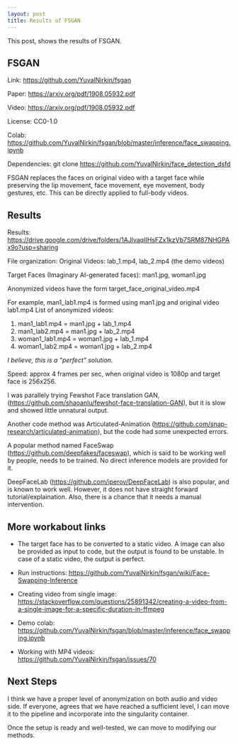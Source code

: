 ```yaml
---
layout: post
title: Results of FSGAN
---
```


This post, shows the results of FSGAN.

## FSGAN

Link: https://github.com/YuvalNirkin/fsgan

Paper: https://arxiv.org/pdf/1908.05932.pdf

Video: https://arxiv.org/pdf/1908.05932.pdf

License: CC0-1.0

Colab: https://github.com/YuvalNirkin/fsgan/blob/master/inference/face_swapping.ipynb

Dependencies: git clone https://github.com/YuvalNirkin/face_detection_dsfd

FSGAN replaces the faces on original video with a target face while preserving the lip movement, face movement, eye movement, body gestures, etc. This can be directly applied to full-body videos. 

## Results

Results: https://drive.google.com/drive/folders/1AJlvaqIIHsFZx1kzVb7SRM87NHGPAx9o?usp=sharing

File organization: 
Original Videos: lab_1.mp4, lab_2.mp4 (the demo videos)

Target Faces (Imaginary AI-generated faces): man1.jpg, woman1.jpg

Anonymized videos have the form target_face_original_video.mp4

For example, man1_lab1.mp4 is formed using man1.jpg and original video lab1.mp4
List of anonymized videos:
1. man1_lab1.mp4 = man1.jpg + lab_1.mp4
2. man1_lab2.mp4 = man1.jpg + lab_2.mp4
3. woman1_lab1.mp4 = woman1.jpg + lab_1.mp4
4. woman1_lab2.mp4 = woman1.jpg + lab_2.mp4

*I believe, this is a "perfect" solution.*

Speed: approx 4 frames per sec, when original video is 1080p and target face is 256x256. 

I was parallely trying Fewshot Face translation GAN, (https://github.com/shaoanlu/fewshot-face-translation-GAN), but it is slow and showed little unnatural output.

Another code method was Articulated-Animation (https://github.com/snap-research/articulated-animation), but the code had some unexpected errors.

A popular method named FaceSwap (https://github.com/deepfakes/faceswap), which is said to be working well by people, needs to be trained. No direct inference models are provided for it. 

DeepFaceLab (https://github.com/iperov/DeepFaceLab) is also popular, and is known to work well. However, it does not have straight forward tutorial/explaination. Also, there is a chance that it needs a manual intervention.

## More workabout links

* The target face has to be converted to a static video. A image can also be provided as input to code, but the output is found to be unstable. In case of a static video, the output is perfect.

* Run instructions: https://github.com/YuvalNirkin/fsgan/wiki/Face-Swapping-Inference

* Creating video from single image: https://stackoverflow.com/questions/25891342/creating-a-video-from-a-single-image-for-a-specific-duration-in-ffmpeg

* Demo colab: https://github.com/YuvalNirkin/fsgan/blob/master/inference/face_swapping.ipynb

* Working with MP4 videos: https://github.com/YuvalNirkin/fsgan/issues/70


## Next Steps

I think we have a proper level of anonymization on both audio and video side. If everyone, agrees that we have reached a sufficient level, I can move it to the pipeline and incorporate into the singularity container. 

Once the setup is ready and well-tested, we can move to modifying our methods.
